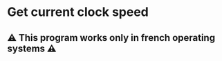 # Get current clock speed
## :warning: This program works only in french operating systems :warning: